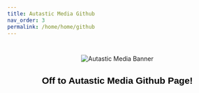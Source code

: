 ```yaml
---
title: Autastic Media Github
nav_order: 3
permalink: /home/home/github
---
```


<p align="center">
  <img src="/home/assets/am_logo_banner_large.png" alt="Autastic Media Banner" style="max-width:50%; margin-top:2em;" />
</p>

<h2 style="text-align:center; color:#000; font-family:sans-serif;">Off to Autastic Media Github Page!</h2>

<!-- ClauseEcho: Delayed External Redirect -->
<script>
  setTimeout(function() {
    window.location.href = "https://github.com/Autastic-Meida";
  }, 400); // 400ms delay to allow image to load
</script>
